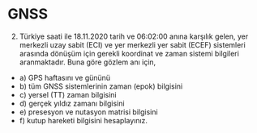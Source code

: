 # GNSS

  2) Türkiye saati ile 18.11.2020 tarih ve 06:02:00 anına karşılık gelen, yer merkezli uzay sabit (ECI) ve yer merkezli yer sabit (ECEF) sistemleri arasında dönüşüm için gerekli   koordinat 	ve zaman sistemi bilgileri aranmaktadır. Buna göre gözlem anı için,
+ a) GPS haftasını ve gününü 
+ b) tüm GNSS sistemlerinin zaman (epok) bilgisini 
+ c) yersel (TT) zaman bilgisini
+ d) gerçek yıldız zamanı bilgisini
+ e) presesyon ve nutasyon matrisi bilgisini 
+ f) kutup hareketi bilgisini hesaplayınız. 
